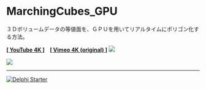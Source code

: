 # MarchingCubes_GPU
３Ｄボリュームデータの等値面を、ＧＰＵを用いてリアルタイムにポリゴン化する方法。

[**[ YouTube 4K ]**](https://youtu.be/cI3zG0YZSDs)　[**[ Vimeo 4K (original) ]**](https://vimeo.com/258537646)
[![](https://github.com/LUXOPHIA/MarchingCubes_GPU/raw/master/--------/_SCREENSHOT/MarchingCubes_GPU_-30-60.png)](https://youtu.be/cI3zG0YZSDs)

![](https://github.com/LUXOPHIA/MarchingCubes_GPU/raw/master/--------/_SCREENSHOT/MarchingCubes_GPU_-30+30.png)

----
[![Delphi Starter](http://img.en25.com/EloquaImages/clients/Embarcadero/%7B063f1eec-64a6-4c19-840f-9b59d407c914%7D_dx-starter-bn159.png)](https://www.embarcadero.com/jp/products/delphi/starter)
